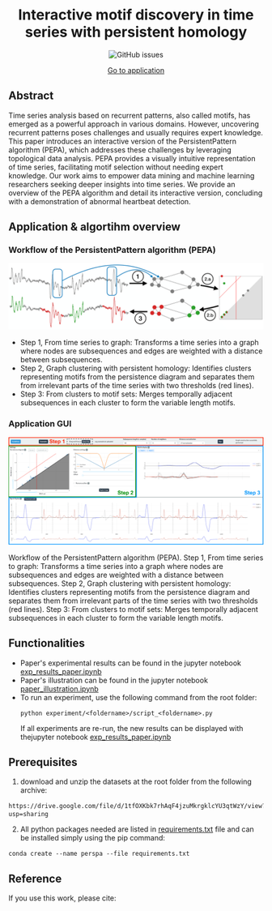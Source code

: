 
<h1 align="center">Interactive motif discovery in time series with persistent homology</h1>

<div align="center">
<p>
<img alt="GitHub issues" src="https://img.shields.io/github/issues/thibaut-germain/Persistent_Pattern_Discovery_App">
</p>
</div>

<div align="center">

[Go to application](https://persistent-pattern-discovery.onrender.com)
</div>



## Abstract
Time series analysis based on recurrent patterns, also called motifs, has emerged as a powerful approach in various domains. However, uncovering recurrent patterns poses challenges and usually requires expert knowledge. This paper introduces an interactive version of the PersistentPattern algorithm (PEPA), which addresses these challenges by leveraging topological data analysis. PEPA provides a visually intuitive representation of time series, facilitating motif selection without needing expert knowledge. Our work aims to empower data mining and machine learning researchers seeking deeper insights into time series. We provide an overview of the PEPA algorithm and detail its interactive version, concluding with a demonstration of abnormal heartbeat detection.

## Application & algortihm overview 

### Workflow of the PersistentPattern algorithm (PEPA)

<p align="center">
  <img src="src/assets/method_overview.png" alt="drawing" width="1000"/>
  <figcaption>
    <ul>
      <li>Step 1, From time series to graph: Transforms a time series into a graph where nodes are subsequences and edges are weighted with a distance between subsequences. </li>
      <li>Step 2, Graph clustering with persistent homology:  Identifies clusters representing motifs from the persistence diagram and separates them from irrelevant parts of the time series with two thresholds (red lines).</li>
      <li>Step 3: From clusters to motif sets: Merges temporally adjacent subsequences in each cluster to form the variable length motifs.</li>
    </ul>
  </figcaption>
</p>

### Application GUI

<p align="center">
  <img src="app_screenshot.png" alt="drawing" width="1000"/>
  <figcaption>
    Workflow of the PersistentPattern algorithm (PEPA). Step 1, From time series to graph: Transforms a time series into a graph where nodes are subsequences and edges are weighted with a distance between subsequences. 
    Step 2, Graph clustering with persistent homology:  Identifies clusters representing motifs from the persistence diagram and separates them from irrelevant parts of the time series with two thresholds (red lines).
    Step 3: From clusters to motif sets: Merges temporally adjacent subsequences in each cluster to form the variable length motifs.
  </figcaption>
</p>


## Functionalities
- Paper's experimental results can be found in the jupyter notebook [exp_results_paper.ipynb](https://github.com/thibaut-germain/Persistent-Pattern-Discovery/exp_results_paper.ipynb)
- Paper's illustration can be found in the jupyter notebook [paper_illustration.ipynb](https://github.com/thibaut-germain/Persistent-Pattern-Discovery/paper_illustration.ipynb)
- To run an experiment, use the following command from the root folder:
  ```(bash)
  python experiment/<foldername>/script_<foldername>.py
  ```
  If all experiments are re-run, the new results can be displayed with thejupyter notebook [exp_results_paper.ipynb](https://github.com/thibaut-germain/Persistent-Pattern-Discovery/exp_results_paper.ipynb)


## Prerequisites

1.  download and unzip the datasets at the root folder from the following archive:

```(bash) 
https://drive.google.com/file/d/1tfOXKbk7rhAqF4jzuMkrgklcYU3qtWzY/view?usp=sharing
```
2. All python packages needed are listed in [requirements.txt](https://github.com/thibaut-germain/Persistent-Pattern-Discovery/requirements.txt) file and can be installed simply using the pip command: 

```(bash) 
conda create --name perspa --file requirements.txt
``` 



## Reference

If you use this work, please cite:

